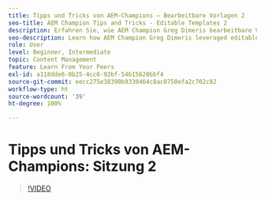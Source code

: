 ```yaml
---
title: Tipps und Tricks von AEM-Champions – Bearbeitbare Vorlagen 2
seo-title: AEM Champion Tips and Tricks - Editable Templates 2
description: Erfahren Sie, wie AEM Champion Greg Dimeris bearbeitbare Vorlagen in AEM Sites nutzt. Sehen Sie sich diese Kurztipps an und probieren Sie sie noch heute in Ihrer Instanz aus.
seo-description: Learn how AEM Champion Greg Dimeris leveraged editable templates in AEM Sites. Review these quick tips and then give them a try in your instance today.
role: User
level: Beginner, Intermediate
topic: Content Management
feature: Learn From Your Peers
exl-id: a118dde6-0b25-4cc6-92bf-54b15620bbf4
source-git-commit: eecc275e38390b9330464c8ac0750efa2c702c82
workflow-type: ht
source-wordcount: '39'
ht-degree: 100%

---
```


# Tipps und Tricks von AEM-Champions: Sitzung 2

>[!VIDEO](https://video.tv.adobe.com/v/3409427?quality=12&learn=on)
